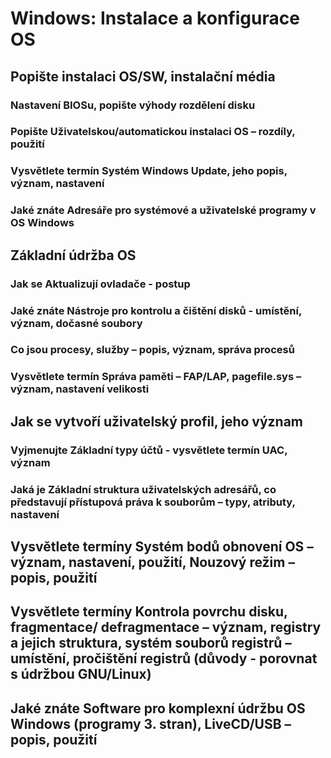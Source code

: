 # Windows: Instalace a konfigurace OS

## Popište instalaci OS/SW, instalační média

### Nastavení BIOSu, popište výhody rozdělení disku

### Popište Uživatelskou/automatickou instalaci OS – rozdíly, použití 

### Vysvětlete termín Systém Windows Update, jeho popis, význam, nastavení

### Jaké znáte Adresáře pro systémové a uživatelské programy v OS Windows

## Základní údržba OS 

### Jak se Aktualizují ovladače - postup

### Jaké znáte Nástroje pro kontrolu a čištění disků - umístění, význam, dočasné soubory

### Co jsou procesy, služby – popis, význam, správa procesů

### Vysvětlete termín Správa paměti – FAP/LAP, pagefile.sys – význam, nastavení velikosti

## Jak se vytvoří uživatelský profil, jeho význam

### Vyjmenujte Základní typy účtů - vysvětlete termín UAC, význam

### Jaká je Základní struktura uživatelských adresářů, co představují přístupová práva k souborům – typy, atributy, nastavení

## Vysvětlete termíny Systém bodů obnovení OS – význam, nastavení, použití, Nouzový režim – popis, použití

## Vysvětlete termíny Kontrola povrchu disku, fragmentace/ defragmentace – význam, registry a jejich struktura, systém souborů registrů – umístění, pročištění registrů (důvody - porovnat s údržbou  GNU/Linux)  

## Jaké znáte Software pro komplexní údržbu OS Windows (programy 3. stran), LiveCD/USB – popis, použití
